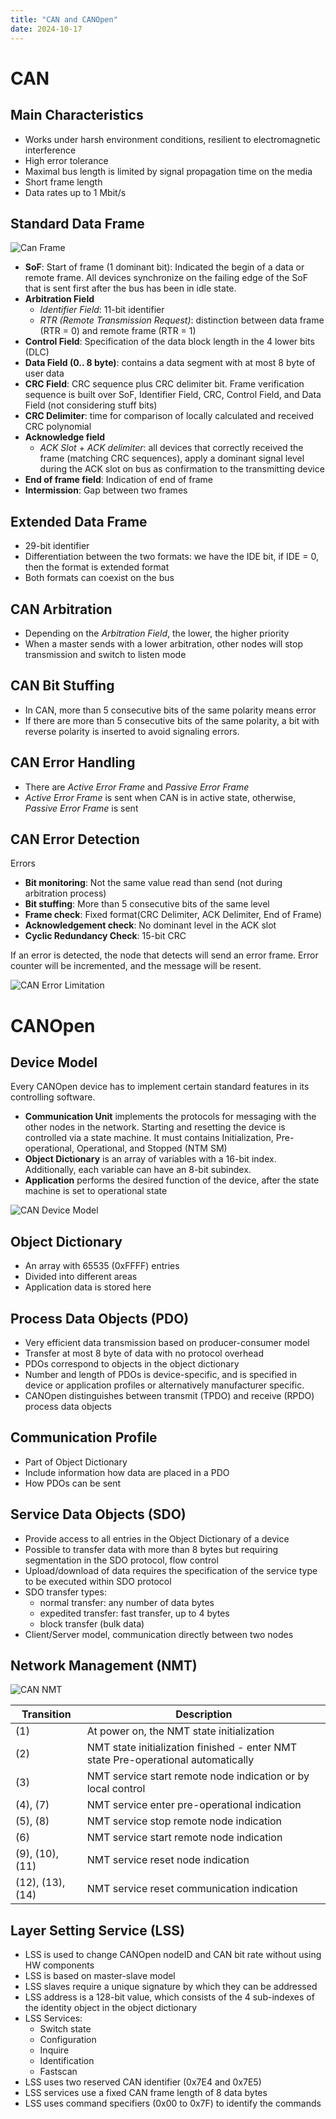 ```yaml
---
title: "CAN and CANOpen"
date: 2024-10-17
---
```

# CAN
## Main Characteristics
- Works under harsh environment conditions, resilient to electromagnetic interference
- High error tolerance
- Maximal bus length is limited by signal propagation time on the media
- Short frame length
- Data rates up to 1 Mbit/s

## Standard Data Frame

![Can Frame](https://raw.githubusercontent.com/da0p/GithubPage/main/docs/assets/CAN-Frame.drawio.png)

- **SoF**: Start of frame (1 dominant bit): Indicated the begin of a data or remote frame. All devices synchronize on the failing edge of the SoF that is sent first after the bus has been in idle state.
- **Arbitration Field**
  - *Identifier Field*: 11-bit identifier
  - *RTR (Remote Transmission Request)*: distinction between data frame (RTR = 0) and remote frame (RTR = 1)
- **Control Field**: Specification of the data block length in the 4 lower bits (DLC)
- **Data Field (0.. 8 byte)**: contains a data segment with at most 8 byte of user data
- **CRC Field**: CRC sequence plus CRC delimiter bit. Frame verification sequence is built over SoF, Identifier Field, CRC, Control Field, and Data Field (not considering stuff bits)
- **CRC Delimiter**: time for comparison of locally calculated and received CRC polynomial
- **Acknowledge field**
  - *ACK Slot* + *ACK delimiter*: all devices that correctly received the frame (matching CRC sequences), apply a dominant signal level during the ACK slot on bus as confirmation to the transmitting device
- **End of frame field**: Indication of end of frame
- **Intermission**: Gap between two frames

## Extended Data Frame
- 29-bit identifier
- Differentiation between the two formats: we have the IDE bit, if IDE = 0, then the format is extended format
- Both formats can coexist on the bus

## CAN Arbitration
- Depending on the *Arbitration Field*, the lower, the higher priority
- When a master sends with a lower arbitration, other nodes will stop transmission and switch to listen mode

## CAN Bit Stuffing
- In CAN, more than 5 consecutive bits of the same polarity means error
- If there are more than 5 consecutive bits of the same polarity, a bit with reverse polarity is inserted to avoid signaling errors.

## CAN Error Handling
- There are *Active Error Frame* and *Passive Error Frame*
- *Active Error Frame* is sent when CAN is in active state, otherwise, *Passive Error Frame* is sent

## CAN Error Detection
Errors

- **Bit monitoring**: Not the same value read than send (not during arbitration process)
- **Bit stuffing**: More than 5 consecutive bits of the same level
- **Frame check**: Fixed format(CRC Delimiter, ACK Delimiter, End of Frame)
- **Acknowledgement check**: No dominant level in the ACK slot
- **Cyclic Redundancy Check**: 15-bit CRC

If an error is detected, the node that detects will send an error frame. Error counter will be incremented, and the message will be resent.

![CAN Error Limitation](https://raw.githubusercontent.com/da0p/GithubPage/main/docs/assets/CAN-Error-Limitation.drawio.png)

# CANOpen
## Device Model
Every CANOpen device has to implement certain standard features in its controlling software.
- **Communication Unit** implements the protocols for messaging with the other nodes in the network. Starting and resetting the device is controlled via a state machine. It must contains Initialization, Pre-operational, Operational, and Stopped (NTM SM)
- **Object Dictionary** is an array of variables with a 16-bit index. Additionally, each variable can have an 8-bit subindex. 
- **Application** performs the desired function of the device, after the state machine is set to operational state

![CAN Device Model](https://raw.githubusercontent.com/da0p/GithubPage/main/docs/assets/CAN_DeviceModel.drawio.png)

## Object Dictionary
- An array with 65535 (0xFFFF) entries
- Divided into different areas
- Application data is stored here

## Process Data Objects (PDO)
- Very efficient data transmission based on producer-consumer model
- Transfer at most 8 byte of data with no protocol overhead
- PDOs correspond to objects in the object dictionary
- Number and length of PDOs is device-specific, and is specified in device or application profiles or alternatively manufacturer specific.
- CANOpen distinguishes between transmit (TPDO) and receive (RPDO) process data objects

## Communication Profile
- Part of Object Dictionary
- Include information how data are placed in a PDO
- How PDOs can be sent

## Service Data Objects (SDO)
- Provide access to all entries in the Object Dictionary of a device
- Possible to transfer data with more than 8 bytes but requiring segmentation in the SDO protocol, flow control
- Upload/download of data requires the specification of the service type to be executed within SDO protocol
- SDO transfer types:
  - normal transfer: any number of data bytes
  - expedited transfer: fast transfer, up to 4 bytes
  - block transfer (bulk data)
- Client/Server model, communication directly between two nodes

## Network Management (NMT)
![CAN NMT](https://raw.githubusercontent.com/da0p/GithubPage/main/docs/assets/CAN_NMT.drawio.png)

|Transition            |Description                                                                        |
|----------------------|-----------------------------------------------------------------------------------|
| (1)                  | At power on, the NMT state initialization                                         |
| (2)                  | NMT state initialization finished - enter NMT state Pre-operational automatically |
| (3)                  | NMT service start remote node indication or by local control                      |
| (4), (7)             | NMT service enter pre-operational indication                                      |
| (5), (8)             | NMT service stop remote node indication                                           |
| (6)                  | NMT service start remote node indication                                          |
| (9), (10), (11)      | NMT service reset node indication                                                 |
| (12), (13), (14)     | NMT service reset communication indication                                        |

## Layer Setting Service (LSS)
- LSS is used to change CANOpen nodeID and CAN bit rate without using HW components
- LSS is based on master-slave model
- LSS slaves require a unique signature by which they can be addressed
- LSS address is a 128-bit value, which consists of the 4 sub-indexes of the identity object in the object dictionary
- LSS Services:
  - Switch state
  - Configuration
  - Inquire
  - Identification
  - Fastscan
- LSS uses two reserved CAN identifier (0x7E4 and 0x7E5)
- LSS services use a fixed CAN frame length of 8 data bytes
- LSS uses command specifiers (0x00 to 0x7F) to identify the commands